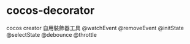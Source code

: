 # cocos-decorator
cocos creator 自用裝飾器工具
@watchEvent
@removeEvent
@initState
@selectState
@debounce
@throttle
